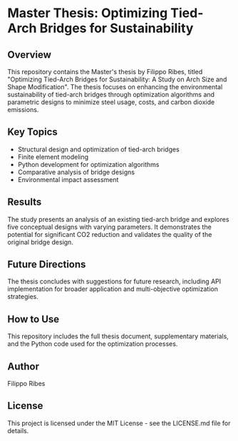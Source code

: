 # Master Thesis: Optimizing Tied-Arch Bridges for Sustainability

## Overview
This repository contains the Master's thesis by Filippo Ribes, titled "Optimizing Tied-Arch Bridges for Sustainability: A Study on Arch Size and Shape Modification". The thesis focuses on enhancing the environmental sustainability of tied-arch bridges through optimization algorithms and parametric designs to minimize steel usage, costs, and carbon dioxide emissions.

## Key Topics
- Structural design and optimization of tied-arch bridges
- Finite element modeling
- Python development for optimization algorithms
- Comparative analysis of bridge designs
- Environmental impact assessment

## Results
The study presents an analysis of an existing tied-arch bridge and explores five conceptual designs with varying parameters. It demonstrates the potential for significant CO2 reduction and validates the quality of the original bridge design.

## Future Directions
The thesis concludes with suggestions for future research, including API implementation for broader application and multi-objective optimization strategies.

## How to Use
This repository includes the full thesis document, supplementary materials, and the Python code used for the optimization processes.

## Author
Filippo Ribes

## License
This project is licensed under the MIT License - see the LICENSE.md file for details.
